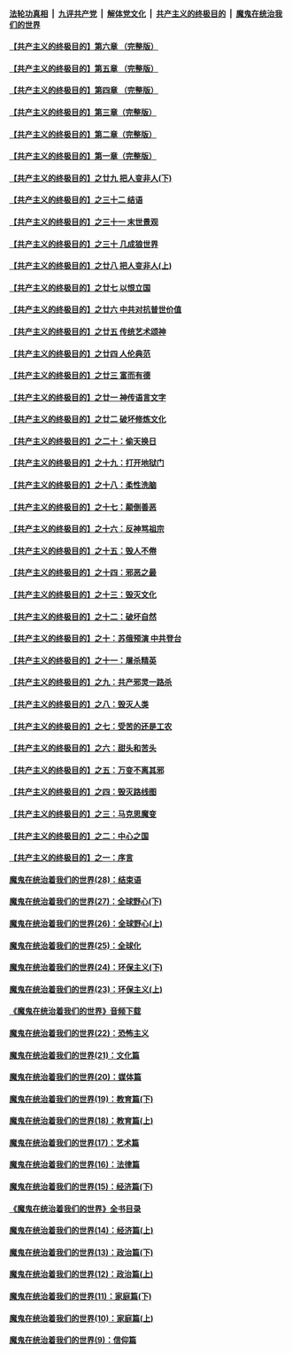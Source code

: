 ####  [法轮功真相](../../../../basic/blob/master/README.md?t=02190039) &nbsp;|&nbsp; [九评共产党](../../../../9ping.md/blob/master/README.md?t=02190039) &nbsp;|&nbsp; [解体党文化](../../../../jtdwh.md/blob/master/README.md?t=02190039)  &nbsp;|&nbsp; [共产主义的终极目的](../../../../gczydzjmd.md/blob/master/README.md?t=02190039) &nbsp;|&nbsp; [魔鬼在统治我们的世界](../../../../mgztzwmdsj.md/blob/master/README.md?t=02190039) 

#### [【共产主义的终极目的】第六章 （完整版）](../pages/nsc422/n11428913.md?t=02190039) 

#### [【共产主义的终极目的】第五章 （完整版）](../pages/nsc422/n11428912.md?t=02190039) 

#### [【共产主义的终极目的】第四章 （完整版）](../pages/nsc422/n11428907.md?t=02190039) 

#### [【共产主义的终极目的】第三章（完整版）](../pages/nsc422/n11428848.md?t=02190039) 

#### [【共产主义的终极目的】第二章（完整版）](../pages/nsc422/n11428831.md?t=02190039) 

#### [【共产主义的终极目的】第一章（完整版）](../pages/nsc422/n11417651.md?t=02190039) 

#### [【共产主义的终极目的】之廿九 把人变非人(下)](../pages/nsc422/n11344140.md?t=02190039) 

#### [【共产主义的终极目的】之三十二 结语](../pages/nsc422/n11360535.md?t=02190039) 

#### [【共产主义的终极目的】之三十一 末世景观](../pages/nsc422/n11351129.md?t=02190039) 

#### [【共产主义的终极目的】之三十 几成狼世界](../pages/nsc422/n11348280.md?t=02190039) 

#### [【共产主义的终极目的】之廿八 把人变非人(上)](../pages/nsc422/n11340492.md?t=02190039) 

#### [【共产主义的终极目的】之廿七 以恨立国](../pages/nsc422/n11336944.md?t=02190039) 

#### [【共产主义的终极目的】之廿六 中共对抗普世价值](../pages/nsc422/n11324785.md?t=02190039) 

#### [【共产主义的终极目的】之廿五 传统艺术颂神](../pages/nsc422/n11296396.md?t=02190039) 

#### [【共产主义的终极目的】之廿四 人伦典范](../pages/nsc422/n11296397.md?t=02190039) 

#### [【共产主义的终极目的】之廿三 富而有德](../pages/nsc422/n11283598.md?t=02190039) 

#### [【共产主义的终极目的】之廿一 神传语言文字](../pages/nsc422/n11263265.md?t=02190039) 

#### [【共产主义的终极目的】之廿二 破坏修炼文化](../pages/nsc422/n11245728.md?t=02190039) 

#### [【共产主义的终极目的】之二十：偷天换日](../pages/nsc422/n11238846.md?t=02190039) 

#### [【共产主义的终极目的】之十九：打开地狱门](../pages/nsc422/n11206376.md?t=02190039) 

#### [【共产主义的终极目的】之十八：柔性洗脑](../pages/nsc422/n11199994.md?t=02190039) 

#### [【共产主义的终极目的】之十七：颠倒善恶](../pages/nsc422/n11179782.md?t=02190039) 

#### [【共产主义的终极目的】之十六：反神骂祖宗](../pages/nsc422/n11166798.md?t=02190039) 

#### [【共产主义的终极目的】之十五：毁人不倦](../pages/nsc422/n11166792.md?t=02190039) 

#### [【共产主义的终极目的】之十四：邪恶之最](../pages/nsc422/n11150249.md?t=02190039) 

#### [【共产主义的终极目的】之十三：毁灭文化](../pages/nsc422/n11135227.md?t=02190039) 

#### [【共产主义的终极目的】之十二：破坏自然](../pages/nsc422/n11135214.md?t=02190039) 

#### [【共产主义的终极目的】之十：苏俄预演 中共登台](../pages/nsc422/n11118424.md?t=02190039) 

#### [【共产主义的终极目的】之十一：屠杀精英](../pages/nsc422/n11118442.md?t=02190039) 

#### [【共产主义的终极目的】之九：共产邪灵一路杀](../pages/nsc422/n11114139.md?t=02190039) 

#### [【共产主义的终极目的】之八：毁灭人类](../pages/nsc422/n11108503.md?t=02190039) 

#### [【共产主义的终极目的】之七：受苦的还是工农](../pages/nsc422/n11101809.md?t=02190039) 

#### [【共产主义的终极目的】之六：甜头和苦头](../pages/nsc422/n11096971.md?t=02190039) 

#### [【共产主义的终极目的】之五：万变不离其邪](../pages/nsc422/n11091285.md?t=02190039) 

#### [【共产主义的终极目的】之四：毁灭路线图](../pages/nsc422/n11086284.md?t=02190039) 

#### [【共产主义的终极目的】之三：马克思魔变](../pages/nsc422/n11061941.md?t=02190039) 

#### [【共产主义的终极目的】之二：中心之国](../pages/nsc422/n11047728.md?t=02190039) 

#### [【共产主义的终极目的】之一：序言](../pages/nsc422/n11086077.md?t=02190039) 

#### [魔鬼在统治着我们的世界(28)：结束语](../pages/nsc422/n10936246.md?t=02190039) 

#### [魔鬼在统治着我们的世界(27)：全球野心(下)](../pages/nsc422/n10928319.md?t=02190039) 

#### [魔鬼在统治着我们的世界(26)：全球野心(上)](../pages/nsc422/n10900318.md?t=02190039) 

#### [魔鬼在统治着我们的世界(25)：全球化](../pages/nsc422/n10788205.md?t=02190039) 

#### [魔鬼在统治着我们的世界(24)：环保主义(下)](../pages/nsc422/n10695307.md?t=02190039) 

#### [魔鬼在统治着我们的世界(23)：环保主义(上)](../pages/nsc422/n10688613.md?t=02190039) 

#### [《魔鬼在统治着我们的世界》音频下载](../pages/nsc422/n10635553.md?t=02190039) 

#### [魔鬼在统治着我们的世界(22)：恐怖主义](../pages/nsc422/n10614727.md?t=02190039) 

#### [魔鬼在统治着我们的世界(21)：文化篇](../pages/nsc422/n10597706.md?t=02190039) 

#### [魔鬼在统治着我们的世界(20)：媒体篇](../pages/nsc422/n10586579.md?t=02190039) 

#### [魔鬼在统治着我们的世界(19)：教育篇(下)](../pages/nsc422/n10564808.md?t=02190039) 

#### [魔鬼在统治着我们的世界(18)：教育篇(上)](../pages/nsc422/n10526970.md?t=02190039) 

#### [魔鬼在统治着我们的世界(17)：艺术篇](../pages/nsc422/n10499093.md?t=02190039) 

#### [魔鬼在统治着我们的世界(16)：法律篇](../pages/nsc422/n10485969.md?t=02190039) 

#### [魔鬼在统治着我们的世界(15)：经济篇(下)](../pages/nsc422/n10469975.md?t=02190039) 

#### [《魔鬼在统治着我们的世界》全书目录](../pages/nsc422/n10464261.md?t=02190039) 

#### [魔鬼在统治着我们的世界(14)：经济篇(上)](../pages/nsc422/n10457370.md?t=02190039) 

#### [魔鬼在统治着我们的世界(13)：政治篇(下)](../pages/nsc422/n10448270.md?t=02190039) 

#### [魔鬼在统治着我们的世界(12)：政治篇(上)](../pages/nsc422/n10444576.md?t=02190039) 

#### [魔鬼在统治着我们的世界(11)：家庭篇(下)](../pages/nsc422/n10440961.md?t=02190039) 

#### [魔鬼在统治着我们的世界(10)：家庭篇(上)](../pages/nsc422/n10435448.md?t=02190039) 

#### [魔鬼在统治着我们的世界(9)：信仰篇](../pages/nsc422/n10432159.md?t=02190039) 

